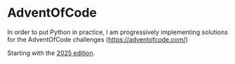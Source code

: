 # AdventOfCode

In order to put Python in practice, I am progressively implementing solutions for the AdventOfCode challenges (<https://adventofcode.com/>)

Starting with the [2025 edition](https://adventofcode.com/2015/). 



